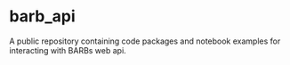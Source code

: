 # barb_api
A public repository containing code packages and notebook examples for interacting with BARBs web api.
